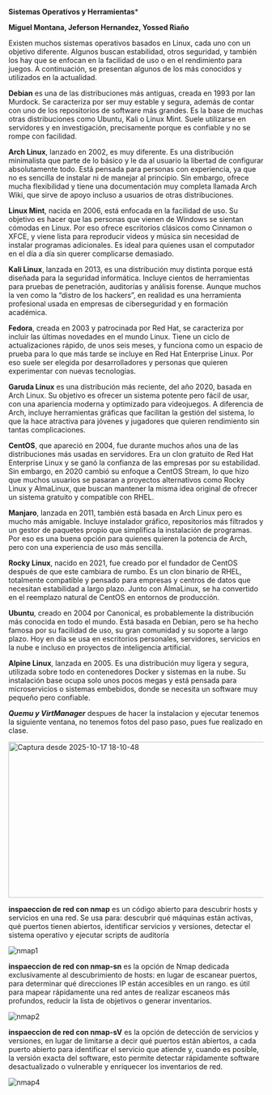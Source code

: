 **Sistemas Operativos y Herramientas***

**Miguel Montana, Jeferson Hernandez, Yossed Riaño**

Existen muchos sistemas operativos basados en Linux, cada uno con un objetivo diferente. Algunos buscan estabilidad, otros seguridad, y también los hay que se enfocan en la facilidad de uso o en el rendimiento para juegos. A continuación, se presentan algunos de los más conocidos y utilizados en la actualidad.

**Debian** es una de las distribuciones más antiguas, creada en 1993 por Ian Murdock. Se caracteriza por ser muy estable y segura, además de contar con uno de los repositorios de software más grandes. Es la base de muchas otras distribuciones como Ubuntu, Kali o Linux Mint. Suele utilizarse en servidores y en investigación, precisamente porque es confiable y no se rompe con facilidad.

**Arch Linux**, lanzado en 2002, es muy diferente. Es una distribución minimalista que parte de lo básico y le da al usuario la libertad de configurar absolutamente todo. Está pensada para personas con experiencia, ya que no es sencilla de instalar ni de manejar al principio. Sin embargo, ofrece mucha flexibilidad y tiene una documentación muy completa llamada Arch Wiki, que sirve de apoyo incluso a usuarios de otras distribuciones.

**Linux Mint**, nacida en 2006, está enfocada en la facilidad de uso. Su objetivo es hacer que las personas que vienen de Windows se sientan cómodas en Linux. Por eso ofrece escritorios clásicos como Cinnamon o XFCE, y viene lista para reproducir videos y música sin necesidad de instalar programas adicionales. Es ideal para quienes usan el computador en el día a día sin querer complicarse demasiado.

**Kali Linux**, lanzada en 2013, es una distribución muy distinta porque está diseñada para la seguridad informática. Incluye cientos de herramientas para pruebas de penetración, auditorías y análisis forense. Aunque muchos la ven como la “distro de los hackers”, en realidad es una herramienta profesional usada en empresas de ciberseguridad y en formación académica.

**Fedora**, creada en 2003 y patrocinada por Red Hat, se caracteriza por incluir las últimas novedades en el mundo Linux. Tiene un ciclo de actualizaciones rápido, de unos seis meses, y funciona como un espacio de prueba para lo que más tarde se incluye en Red Hat Enterprise Linux. Por eso suele ser elegida por desarrolladores y personas que quieren experimentar con nuevas tecnologías.

**Garuda Linux** es una distribución más reciente, del año 2020, basada en Arch Linux. Su objetivo es ofrecer un sistema potente pero fácil de usar, con una apariencia moderna y optimizado para videojuegos. A diferencia de Arch, incluye herramientas gráficas que facilitan la gestión del sistema, lo que la hace atractiva para jóvenes y jugadores que quieren rendimiento sin tantas complicaciones.

**CentOS**, que apareció en 2004, fue durante muchos años una de las distribuciones más usadas en servidores. Era un clon gratuito de Red Hat Enterprise Linux y se ganó la confianza de las empresas por su estabilidad. Sin embargo, en 2020 cambió su enfoque a CentOS Stream, lo que hizo que muchos usuarios se pasaran a proyectos alternativos como Rocky Linux y AlmaLinux, que buscan mantener la misma idea original de ofrecer un sistema gratuito y compatible con RHEL.

**Manjaro**, lanzada en 2011, también está basada en Arch Linux pero es mucho más amigable. Incluye instalador gráfico, repositorios más filtrados y un gestor de paquetes propio que simplifica la instalación de programas. Por eso es una buena opción para quienes quieren la potencia de Arch, pero con una experiencia de uso más sencilla.

**Rocky Linux**, nacido en 2021, fue creado por el fundador de CentOS después de que este cambiara de rumbo. Es un clon binario de RHEL, totalmente compatible y pensado para empresas y centros de datos que necesitan estabilidad a largo plazo. Junto con AlmaLinux, se ha convertido en el reemplazo natural de CentOS en entornos de producción.

**Ubuntu**, creado en 2004 por Canonical, es probablemente la distribución más conocida en todo el mundo. Está basada en Debian, pero se ha hecho famosa por su facilidad de uso, su gran comunidad y su soporte a largo plazo. Hoy en día se usa en escritorios personales, servidores, servicios en la nube e incluso en proyectos de inteligencia artificial.

**Alpine Linux**, lanzada en 2005. Es una distribución muy ligera y segura, utilizada sobre todo en contenedores Docker y sistemas en la nube. Su instalación base ocupa solo unos pocos megas y está pensada para microservicios o sistemas embebidos, donde se necesita un software muy pequeño pero confiable.


***Quemu y VirtManager***
despues de hacer la instalacion y ejecutar tenemos la siguiente ventana, no tenemos fotos del paso paso, pues fue realizado en clase.

<img width="1409" height="308" alt="Captura desde 2025-10-17 18-10-48" src="https://github.com/user-attachments/assets/42997219-f90b-4d3e-b0b3-0d0805acfa96" />

**inspaeccion de red con nmap**
es un código abierto para descubrir hosts y servicios en una red. Se usa para: descubrir qué máquinas están activas, qué puertos tienen abiertos, identificar servicios y versiones, detectar el sistema operativo y ejecutar scripts de auditoría

![nmap1](https://github.com/user-attachments/assets/60cbe43b-5ffe-4758-b9b5-11c65131181a)

**inspaeccion de red con nmap-sn**
es la opción de Nmap dedicada exclusivamente al descubrimiento de hosts: en lugar de escanear puertos, para determinar qué direcciones IP están  accesibles en un rango. es útil para mapear rápidamente una red antes de realizar escaneos más profundos, reducir la lista de objetivos o generar inventarios.

![nmap2](https://github.com/user-attachments/assets/3dcdee96-701d-4673-aec5-39e421e63513)

**inspaeccion de red con nmap-sV**
es la opción de detección de servicios y versiones, en lugar de limitarse a decir qué puertos están abiertos, a cada puerto abierto para identificar el servicio que atiende y, cuando es posible, la versión exacta del software, esto permite detectar rápidamente software desactualizado o vulnerable y enriquecer los inventarios de red.

![nmap4](https://github.com/user-attachments/assets/0dbbba2e-84a7-4f8f-aae5-03f24ae2af06)


